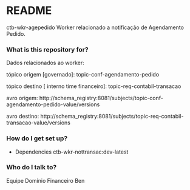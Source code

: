 # README #
 ctb-wkr-agepedido
 Worker relacionado a notificação de Agendamento Pedido.
 
### What is this repository for? ###

Dados relacionados ao worker:

tópico origem [governado]: topic-conf-agendamento-pedido

tópico destino [ interno time financeiro]: topic-req-contabil-transacao

avro origem: http://schema_registry:8081/subjects/topic-conf-agendamento-pedido-value/versions

avro destino: http://schema_registry:8081/subjects/topic-req-contabil-transacao-value/versions

### How do I get set up? ###

* Dependencies
ctb-wkr-nottransac:dev-latest

### Who do I talk to? ###
Equipe Domínio Financeiro Ben